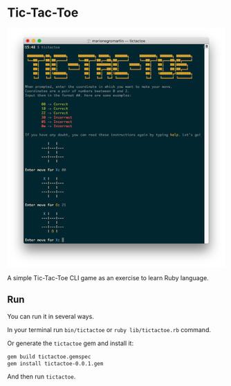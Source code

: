 # Tic-Tac-Toe

![screenshot](etc/screenshot.png)

A simple Tic-Tac-Toe CLI game as an exercise to learn Ruby language.

## Run

You can run it in several ways. 

In your terminal run `bin/tictactoe` or `ruby lib/tictactoe.rb` command.

Or generate the `tictactoe` gem and install it:

```
gem build tictactoe.gemspec
gem install tictactoe-0.0.1.gem
```

And then run `tictactoe`.
